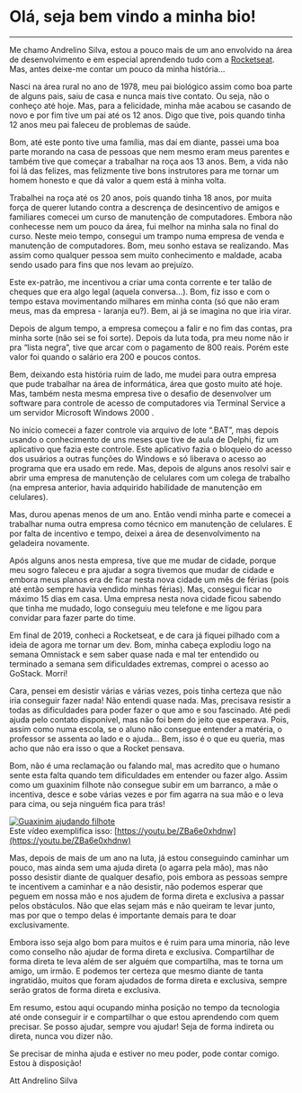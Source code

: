 # Olá, seja bem vindo a minha bio!

---

Me chamo Andrelino Silva, estou a pouco mais de um ano envolvido na área de desenvolvimento e em especial aprendendo tudo com a [Rocketseat](rocketseat.com.br). Mas, antes deixe-me contar um pouco da minha história... 

Nasci na área rural no ano de 1978, meu pai biológico assim como boa parte de alguns pais, saiu de casa e nunca mais tive contato. Ou seja, não o conheço até hoje. Mas, para a felicidade, minha  mãe acabou se casando de novo e por fim tive um pai até os 12 anos. Digo que tive, pois quando tinha 12 anos meu pai faleceu de problemas de saúde. 

Bom, até este ponto tive uma família, mas daí em diante, passei uma boa parte morando na casa de pessoas que nem mesmo eram meus parentes e também tive que começar a trabalhar na roça aos 13 anos. Bem, a vida não foi lá das felizes, mas felizmente tive bons instrutores para me tornar um homem honesto e que dá valor a quem está à minha volta. 

Trabalhei na roça até os 20 anos, pois quando tinha 18 anos, por muita força de querer lutando contra a descrença de desincentivo de amigos e familiares comecei um curso de manutenção de computadores. Embora não conhecesse nem um pouco da área, fui melhor na minha sala no final do curso. Neste meio tempo, consegui um trampo numa empresa de venda e manutenção de computadores. Bom, meu sonho estava se realizando. Mas assim como qualquer pessoa sem muito conhecimento e maldade, acaba sendo usado para fins que nos levam ao prejuízo. 

Este ex-patrão, me incentivou a criar uma conta corrente e ter talão de cheques que era algo legal (aquela conversa…). Bom, fiz isso e com o tempo estava movimentando milhares em minha conta (só que não eram meus, mas da empresa - laranja eu?). Bem, ai já se imagina no que iria virar. 

Depois de algum tempo, a empresa começou a falir e no fim das contas, pra minha sorte (não sei se foi sorte). Depois da luta toda, pra meu nome não ir pra “lista negra”, tive que arcar com o pagamento de 800 reais. Porém este valor foi quando o salário era 200 e poucos contos. 

Bem, deixando esta história ruim de lado, me mudei para outra empresa que pude trabalhar na área de informática, área que gosto muito até hoje. Mas, também nesta mesma empresa tive o desafio de desenvolver um software para controle de acesso de computadores via Terminal Service a um servidor Microsoft Windows 2000 . 

No início comecei a fazer controle via  arquivo de lote “.BAT”, mas depois usando o conhecimento de uns meses que tive de aula de Delphi, fiz um aplicativo que fazia este controle. 
Este aplicativo fazia o bloqueio do acesso dos usuários a outras funções do Windows e só liberava o acesso ao programa que era usado em rede. 
Mas, depois de alguns anos resolvi sair e abrir uma empresa de manutenção de celulares com um colega de trabalho (na empresa anterior, havia adquirido habilidade de manutenção em celulares). 

Mas, durou apenas menos de um ano. Então vendi minha parte e comecei a trabalhar numa outra empresa como técnico em manutenção de celulares. E por falta de incentivo e tempo, deixei a área de desenvolvimento na geladeira novamente.

Após alguns anos nesta empresa, tive que me mudar de cidade, porque meu sogro faleceu e pra ajudar a sogra tivemos que mudar de cidade e embora meus planos era de ficar nesta nova cidade um mês de férias (pois até então sempre havia vendido minhas férias). Mas, consegui ficar no máximo 15 dias em casa. Uma empresa nesta nova cidade ficou sabendo que tinha me mudado, logo conseguiu meu telefone e me ligou para convidar para fazer parte do time. 

Em final de 2019, conheci a Rocketseat, e de cara já fiquei pilhado com a ideia de agora me tornar um dev. Bom, minha cabeça explodiu logo na semana Omnistack e sem saber quase nada e mal ter entendido ou terminado a semana sem dificuldades extremas, comprei o acesso ao GoStack. Morri! 

Cara, pensei em desistir várias e várias vezes, pois tinha certeza que não iria conseguir fazer nada! Não entendi quase nada. Mas, precisava resistir a todas as dificuldades para poder fazer o que amo e sou fascinado. Até pedi ajuda pelo contato disponível, mas não foi bem do jeito que esperava. Pois, assim como numa escola, se o aluno não consegue entender a matéria, o professor se assenta ao lado e o ajuda… Bem, isso é o que eu queria, mas acho que não era isso o que a Rocket pensava.

Bom, não é uma reclamação ou falando mal, mas acredito que o humano sente esta falta quando tem dificuldades em entender ou fazer algo. Assim como um guaxinim filhote não consegue subir em um barranco, a mãe o incentiva, desce e sobe várias vezes e por fim agarra na sua mão e o leva para cima, ou seja ninguém fica para trás! 

[![Guaxinim ajudando filhote](https://img.youtube.com/vi/ZBa6e0xhdnw/0.jpg)](https://www.youtube.com/watch?v=ZBa6e0xhdnw "Guaxinim ajudando filhote")
<br />
Este vídeo exemplifica isso: [https://youtu.be/ZBa6e0xhdnw](https://youtu.be/ZBa6e0xhdnw)

Mas, depois de mais de um ano na luta, já estou conseguindo caminhar um pouco, mas ainda sem uma ajuda direta (o agarra pela mão), mas não posso desistir diante de qualquer desafio, pois embora as pessoas sempre te incentivem a caminhar e a não desistir, não podemos esperar que peguem em nossa mão e nos ajudem de forma direta e exclusiva a passar pelos obstáculos. Não que elas sejam más e não queiram te levar junto, mas por que o tempo delas é importante demais para te doar exclusivamente. 

Embora isso seja algo bom para muitos e é ruim para uma minoria, não leve como conselho não ajudar de forma direta e exclusiva. Compartilhar de forma direta te leva além de ser alguém que compartilha, mas te torna um amigo, um irmão. E podemos ter certeza que mesmo diante de tanta ingratidão, muitos que foram ajudados de forma direta e exclusiva,  sempre serão gratos de forma direta e exclusiva. 

Em resumo, estou aqui ocupando minha posição no tempo da tecnologia até onde conseguir ir e compartilhar o que estou aprendendo com quem precisar. Se posso ajudar, sempre vou ajudar! Seja de forma indireta ou direta, nunca vou dizer  não. 

Se precisar de minha ajuda e estiver no meu poder, pode contar comigo. Estou à disposição!

Att
Andrelino Silva
